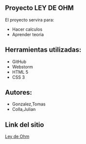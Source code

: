 ## Proyecto LEY DE OHM

El proyecto servira para:
* Hacer calculos
* Aprender teoria

## Herramientas utilizadas:
* GitHub
* Webstorm
* HTML 5
* CSS 3

## Autores:
* Gonzalez,Tomas
* Colla,Julian

## Link del sitio
[Ley de Ohm](https://ucc-labcompu2.github.io/proyectos2020-colla-gonzalez/)



